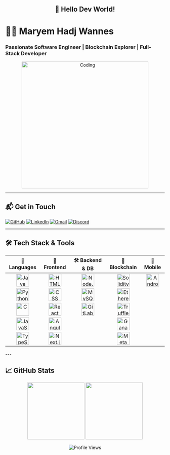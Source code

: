<h2 align="center">👋 Hello Dev World!</h2>

# 👩‍💻 Maryem Hadj Wannes  
### Passionate Software Engineer | Blockchain Explorer | Full-Stack Developer

<p align="center">
  <img src="https://i.pinimg.com/564x/cc/b0/45/ccb04518ec0f00015b14db0270eefddf.jpg" alt="Coding" width="400"/>
</p>

---

## 📬 Get in Touch

<div id="badges">
  <a href="https://github.com/MaryemHadjWannes"><img src="https://img.shields.io/badge/GitHub-100000?style=for-the-badge&logo=github&logoColor=white" alt="GitHub"/></a>
  <a href="https://www.linkedin.com/in/maryem-hadj-wannes/"><img src="https://img.shields.io/badge/LinkedIn-0A66C2?style=for-the-badge&logo=linkedin&logoColor=white" alt="LinkedIn"/></a>
  <a href="mailto:maryem.hadjwannes@gmail.com"><img src="https://img.shields.io/badge/Gmail-EA4335?style=for-the-badge&logo=gmail&logoColor=white" alt="Gmail"/></a>
  <a href="your_discord_link"><img src="https://img.shields.io/badge/Discord-5865F2?style=for-the-badge&logo=discord&logoColor=white" alt="Discord"/></a>
</div>

---

## 🛠️ Tech Stack & Tools

<table align="center"> <thead> <tr> <th>🧠 Languages</th> <th>🎨 Frontend</th> <th>🛠 Backend & DB</th> <th>🔗 Blockchain</th> <th>📱 Mobile</th> </tr> </thead> <tbody align="center"> <tr> <td><img src="https://cdn.jsdelivr.net/gh/devicons/devicon/icons/java/java-original-wordmark.svg" width="40" title="Java"/></td> <td><img src="https://cdn.jsdelivr.net/gh/devicons/devicon/icons/html5/html5-original-wordmark.svg" width="40" title="HTML"/></td> <td><img src="https://cdn.jsdelivr.net/gh/devicons/devicon/icons/nodejs/nodejs-original-wordmark.svg" width="40" title="Node.js"/></td> <td><img src="https://cdn.jsdelivr.net/gh/devicons/devicon/icons/solidity/solidity-original.svg" width="40" title="Solidity"/></td> <td><img src="https://th.bing.com/th/id/R.4eaab2df975969da649d46aefbef66b0?rik=XMRxPb74S7ECNQ&pid=ImgRaw&r=0" width="40" title="Android"/></td> </tr> <tr> <td><img src="https://cdn.jsdelivr.net/gh/devicons/devicon/icons/python/python-original.svg" width="40" title="Python"/></td> <td><img src="https://cdn.jsdelivr.net/gh/devicons/devicon/icons/css3/css3-original-wordmark.svg" width="40" title="CSS"/></td> <td><img src="https://cdn.jsdelivr.net/gh/devicons/devicon/icons/mysql/mysql-original-wordmark.svg" width="40" title="MySQL"/></td> <td><img src="https://icons.iconarchive.com/icons/cjdowner/cryptocurrency-flat/1024/Ethereum-ETH-icon.png" width="40" title="Ethereum"/></td> <td></td> </tr> <tr> <td><img src="https://cdn.jsdelivr.net/gh/devicons/devicon/icons/c/c-original.svg" width="40" title="C"/></td> <td><img src="https://cdn.jsdelivr.net/gh/devicons/devicon/icons/react/react-original-wordmark.svg" width="40" title="React"/></td> <td><img src="https://cdn.jsdelivr.net/gh/devicons/devicon/icons/gitlab/gitlab-original.svg" width="40" title="GitLab"/></td> <td><img src="https://ipfs.trufflesuite.com/assets/logo.png" width="40" title="Truffle"/></td> <td></td> </tr> <tr> <td><img src="https://cdn.jsdelivr.net/gh/devicons/devicon/icons/javascript/javascript-original.svg" width="40" title="JavaScript"/></td> <td><img src="https://cdn.jsdelivr.net/gh/devicons/devicon/icons/angularjs/angularjs-original.svg" width="40" title="Angular"/></td> <td></td> <td><img src="https://th.bing.com/th/id/OIP.dsUTcRbQTZYqXbc7RrtJMQAAAA?pid=ImgDetMain" width="40" title="Ganache"/></td> <td></td> </tr> <tr> <td><img src="https://cdn.jsdelivr.net/gh/devicons/devicon/icons/typescript/typescript-original.svg" width="40" title="TypeScript"/></td> <td><img src="https://cdn.jsdelivr.net/gh/devicons/devicon/icons/nextjs/nextjs-original-wordmark.svg" width="40" title="Next.js"/></td> <td></td> <td><img src="https://th.bing.com/th/id/OIP.PiV5dSmGw5vekhjd5oq2twAAAA?pid=ImgDetMain" width="40" title="MetaMask"/></td> <td></td> </tr> </tbody> </table>
---

## 📈 GitHub Stats

<p align="center">
  <img src="https://github-readme-stats.vercel.app/api?username=MaryemHadjWannes&count_private=true&theme=tokyonight&show_icons=true" height="180em"/>
  <img src="https://github-readme-stats.vercel.app/api/top-langs/?username=MaryemHadjWannes&layout=compact&theme=tokyonight" height="180em"/>
</p>

<p align="center">
  <img src="https://komarev.com/ghpvc/?username=MaryemHadjWannes&style=flat-square&color=blue" alt="Profile Views"/>
</p>
